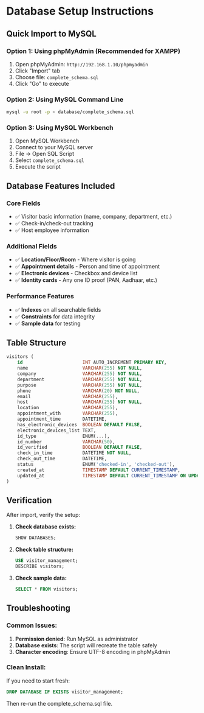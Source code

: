 # Database Setup Instructions

## Quick Import to MySQL

### Option 1: Using phpMyAdmin (Recommended for XAMPP)
1. Open phpMyAdmin: `http://192.168.1.10/phpmyadmin`
2. Click "Import" tab
3. Choose file: `complete_schema.sql`
4. Click "Go" to execute

### Option 2: Using MySQL Command Line
```bash
mysql -u root -p < database/complete_schema.sql
```

### Option 3: Using MySQL Workbench
1. Open MySQL Workbench
2. Connect to your MySQL server
3. File → Open SQL Script
4. Select `complete_schema.sql`
5. Execute the script

## Database Features Included

### Core Fields
- ✅ Visitor basic information (name, company, department, etc.)
- ✅ Check-in/check-out tracking
- ✅ Host employee information

### Additional Fields
- ✅ **Location/Floor/Room** - Where visitor is going
- ✅ **Appointment details** - Person and time of appointment
- ✅ **Electronic devices** - Checkbox and device list
- ✅ **Identity cards** - Any one ID proof (PAN, Aadhaar, etc.)

### Performance Features
- ✅ **Indexes** on all searchable fields
- ✅ **Constraints** for data integrity
- ✅ **Sample data** for testing

## Table Structure

```sql
visitors (
    id                      INT AUTO_INCREMENT PRIMARY KEY,
    name                    VARCHAR(255) NOT NULL,
    company                 VARCHAR(255) NOT NULL,
    department              VARCHAR(255) NOT NULL,
    purpose                 VARCHAR(255) NOT NULL,
    phone                   VARCHAR(20) NOT NULL,
    email                   VARCHAR(255),
    host                    VARCHAR(255) NOT NULL,
    location                VARCHAR(255),
    appointment_with        VARCHAR(255),
    appointment_time        DATETIME,
    has_electronic_devices  BOOLEAN DEFAULT FALSE,
    electronic_devices_list TEXT,
    id_type                 ENUM(...),
    id_number               VARCHAR(50),
    id_verified             BOOLEAN DEFAULT FALSE,
    check_in_time           DATETIME NOT NULL,
    check_out_time          DATETIME,
    status                  ENUM('checked-in', 'checked-out'),
    created_at              TIMESTAMP DEFAULT CURRENT_TIMESTAMP,
    updated_at              TIMESTAMP DEFAULT CURRENT_TIMESTAMP ON UPDATE CURRENT_TIMESTAMP
)
```

## Verification

After import, verify the setup:

1. **Check database exists:**
   ```sql
   SHOW DATABASES;
   ```

2. **Check table structure:**
   ```sql
   USE visitor_management;
   DESCRIBE visitors;
   ```

3. **Check sample data:**
   ```sql
   SELECT * FROM visitors;
   ```

## Troubleshooting

### Common Issues:
1. **Permission denied**: Run MySQL as administrator
2. **Database exists**: The script will recreate the table safely
3. **Character encoding**: Ensure UTF-8 encoding in phpMyAdmin

### Clean Install:
If you need to start fresh:
```sql
DROP DATABASE IF EXISTS visitor_management;
```
Then re-run the complete_schema.sql file.